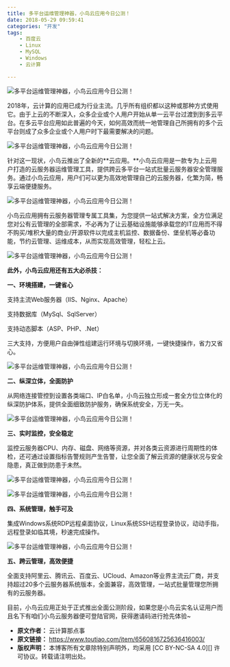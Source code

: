 ```yaml
---
title: 多平台运维管理神器，小鸟云应用今日公测！
date: 2018-05-29 09:59:41
categories: "开发"
tags:
	- 百度云
	- Linux
	- MySQL
	- Windows
	- 云计算

---
```


![多平台运维管理神器，小鸟云应用今日公测！][2MEF-AUYE-RUAV.gif]

2018年，云计算的应用已成为行业主流。几乎所有组织都以这种或那种方式使用它。由于上云的不断深入，众多企业或个人用户开始从单一云平台过渡到到多云平台。在多云平台应用如此普遍的今天，如何高效而统一地管理自己所拥有的多个云平台则成了众多企业或个人用户时下最需要解决的问题。

![多平台运维管理神器，小鸟云应用今日公测！][6ZBM-I27Z-NNEU.jpg]

针对这一现状，小鸟云推出了全新的**云应用。**小鸟云应用是一款专为上云用户打造的云服务器运维管理工具，提供跨云多平台一站式批量云服务器安全管理服务。通过小鸟云应用，用户们可以更为高效地管理自己的云服务器，化繁为简，畅享云端便捷服务。

![多平台运维管理神器，小鸟云应用今日公测！][MUMQ-VNEY-UJIZ.jpg]

小鸟云应用拥有云服务器管理专属工具集，为您提供一站式解决方案，全方位满足您对公有云管理的全部需求，不必再为了让云基础设施能够承载您的IT应用而不得不购买/堆积大量的商业/开源软件以完成主机监控、数据备份、堡垒机等必备功能，节约云管理、运维成本，从而实现高效管理，轻松上云。

![多平台运维管理神器，小鸟云应用今日公测！][VVAE-MUIB-MAIY.jpg]

**此外，小鸟云应用还有五大必杀技：**

 **一、环境搭建，一键省心**

支持主流Web服务器（IIS、Nginx、Apache）

支持数据库（MySql、SqlServer）

支持动态脚本（ASP、PHP、.Net）

三大支持，方便用户自由弹性组建运行环境与切换环境，一键快捷操作，省力又省心。

![多平台运维管理神器，小鸟云应用今日公测！][ZANB-UZV6-ZF3E.jpg]

**二、纵深立体，全面防护**

从网络连接管控到设置各类端口、IP白名单，小鸟云独立形成一套全方位立体化的纵深防护体系，提供全面细致防护服务，确保系统安全，万无一失。

![多平台运维管理神器，小鸟云应用今日公测！][2Y3E-ZBIN-VEI3.jpg]

**三、实时监控，安全稳定**

监控云服务器CPU、内存、磁盘、网络等资源，并对各类云资源进行周期性的体检，还可通过设置指标告警规则产生告警，让您全面了解云资源的健康状况与安全隐患，真正做到防患于未然。

![多平台运维管理神器，小鸟云应用今日公测！][2Y3Q-RYZM-YBZB.jpg]

![多平台运维管理神器，小鸟云应用今日公测！][NQZY-ZANA-IUBA.jpg]

**四、系统管理，触手可及**

集成Windows系统RDP远程桌面协议，Linux系统SSH远程登录协议，动动手指，远程登录如临其境，秒速完成操作。

![多平台运维管理神器，小鸟云应用今日公测！][6NRN-MU2U-UR6V.jpg]

**五、跨云管理，高效便捷**

全面支持阿里云、腾讯云、百度云、UCloud、Amazon等业界主流云厂商，并支持超过20多个云服务器系统版本，全面兼容，高效管理，一站式批量管理您所拥有的云服务器。

目前，小鸟云应用正处于正式推出全面公测阶段，如果您是小鸟云实名认证用户而且名下有咱们小鸟云服务器便可登陆官网，获得邀请码进行抢先体验~


[2MEF-AUYE-RUAV.gif]: /pro/os/crawler/2MEF-AUYE-RUAV.gif
[6ZBM-I27Z-NNEU.jpg]: /pro/os/crawler/6ZBM-I27Z-NNEU.jpg
[MUMQ-VNEY-UJIZ.jpg]: /pro/os/crawler/MUMQ-VNEY-UJIZ.jpg
[VVAE-MUIB-MAIY.jpg]: /pro/os/crawler/VVAE-MUIB-MAIY.jpg
[ZANB-UZV6-ZF3E.jpg]: /pro/os/crawler/ZANB-UZV6-ZF3E.jpg
[2Y3E-ZBIN-VEI3.jpg]: /pro/os/crawler/2Y3E-ZBIN-VEI3.jpg
[2Y3Q-RYZM-YBZB.jpg]: /pro/os/crawler/2Y3Q-RYZM-YBZB.jpg
[NQZY-ZANA-IUBA.jpg]: /pro/os/crawler/NQZY-ZANA-IUBA.jpg
[6NRN-MU2U-UR6V.jpg]: /pro/os/crawler/6NRN-MU2U-UR6V.jpg
 *  **原文作者：** 云计算那点事
 *  **原文链接：** https://www.toutiao.com/item/6560816725636416003/
 *  **版权声明：** 本博客所有文章除特别声明外，均采用 [CC BY-NC-SA 4.0][] 许可协议。转载请注明出处。
